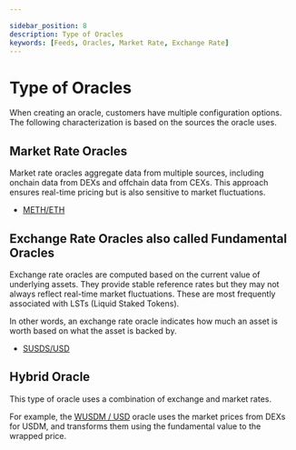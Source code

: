 ```yaml
---

sidebar_position: 8
description: Type of Oracles
keywords: [Feeds, Oracles, Market Rate, Exchange Rate]
---
```



# Type of Oracles

When creating an oracle, customers have multiple configuration options. The following characterization is based on the sources the oracle uses.


## Market Rate Oracles

Market rate oracles aggregate data from multiple sources, including onchain data from DEXs and offchain data from CEXs. This approach ensures real-time pricing but is also sensitive to market fluctuations.
- [METH/ETH](https://chroniclelabs.org/dashboard/oracle/METH/ETH?blockchain=MANTLE&txn=0x0942ab3efafd5a04f9a97215a02b67388ede279f1e212dbf7a2a5dd477c40554&contract=0xBFE568Ea8f6bDFFe7c03F83dC8348517f8E7010A)




## Exchange Rate Oracles also called Fundamental Oracles

Exchange rate oracles are computed based on the current value of underlying assets. They provide stable reference rates but they may not always reflect real-time market fluctuations. These are most frequently associated with LSTs (Liquid Staked Tokens). 

In other words, an exchange rate oracle indicates how much an asset is worth based on what the asset is backed by.
- [SUSDS/USD](https://chroniclelabs.org/dashboard/oracle/SUSDS/USD?blockchain=ETH&txn=0x0029c6679f8ffbfabac2bce41a60a372f2fdd3a72de94ca0b29a89531e13774c&contract=0x496470F4835186bF118545Bd76889F123D608E84)



## Hybrid Oracle
This type of oracle uses a combination of exchange and market rates.

For example, the
[WUSDM / USD](https://chroniclelabs.org/dashboard/oracle/WUSDM/USD?blockchain=&txn=0x6134341c8146ba21fb9feca1c5f465d3d5b26dcad4874196b4425861c53666cc&contract=0xdC6720c996Fad27256c7fd6E0a271e2A4687eF18) oracle uses the market prices from DEXs for USDM, and transforms them using the fundamental value to the wrapped price. 

